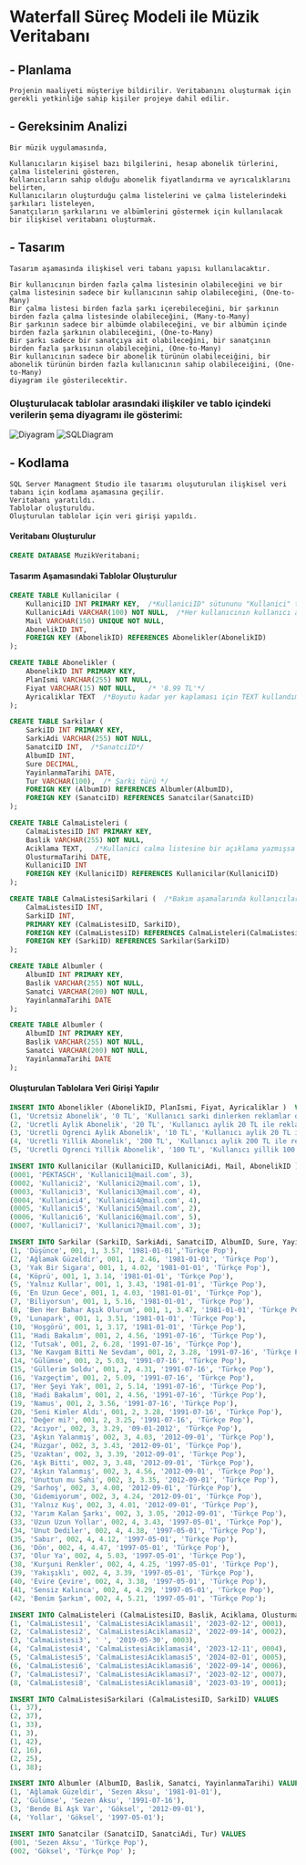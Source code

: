 # Waterfall Süreç Modeli ile Müzik Veritabanı


## - Planlama

    Projenin maaliyeti müşteriye bildirilir. Veritabanını oluşturmak için gerekli yetkinliğe sahip kişiler projeye dahil edilir.


## - Gereksinim Analizi

    Bir müzik uygulamasında,

    Kullanıcıların kişisel bazı bilgilerini, hesap abonelik türlerini, çalma listelerini gösteren, 
    Kullanıcıların sahip olduğu abonelik fiyatlandırma ve ayrıcalıklarını belirten,
    Kullanıcıların oluşturduğu çalma listelerini ve çalma listelerindeki şarkıları listeleyen,
    Sanatçıların şarkılarını ve albümlerini göstermek için kullanılacak bir ilişkisel veritabanı oluşturmak.

## - Tasarım

    Tasarım aşamasında ilişkisel veri tabanı yapısı kullanılacaktır. 
    
    Bir kullanıcının birden fazla çalma listesinin olabileceğini ve bir çalma listesinin sadece bir kullanıcının sahip olabileceğini, (One-to-Many)
    Bir çalma listesi birden fazla şarkı içerebileceğini, bir şarkının  birden fazla çalma listesinde olabileceğini, (Many-to-Many)
    Bir şarkının sadece bir albümde olabileceğini, ve bir albümün içinde birden fazla şarkının olabileceğini, (One-to-Many)
    Bir şarkı sadece bir sanatçıya ait olabileceğini, bir sanatçının birden fazla şarkısının olabileceğini, (One-to-Many)
    Bir kullanıcının sadece bir abonelik türünün olabileceiğini, bir abonelik türünün birden fazla kullanıcının sahip olabileceiğini, (One-to-Many)
    diyagram ile gösterilecektir.

### Oluşturulacak tablolar arasındaki ilişkiler ve tablo içindeki verilerin şema diyagramı ile gösterimi:

![Diyagram](https://github.com/PEKTASCH/VeriTabani/assets/108456677/0336e6c2-ea03-4243-bf13-f1cf461e51d2)
![SQLDiagram](https://github.com/PEKTASCH/VeriTabani/assets/108456677/02f2ee26-67ce-4423-8e4f-18b6e5a7cae6)

## - Kodlama

    SQL Server Managment Studio ile tasarımı oluşuturulan ilişkisel veri tabanı için kodlama aşamasına geçilir. 
    Veritabanı yaratıldı.
    Tablolar oluşturuldu.
    Oluşturulan tablolar için veri girişi yapıldı.

#### Veritabanı Oluşturulur

```sql
CREATE DATABASE MuzikVeritabani;
```

#### Tasarım Aşamasındaki Tablolar Oluşturulur
```sql
CREATE TABLE Kullanicilar (
    KullaniciID INT PRIMARY KEY,  /*KullaniciID" sütununu "Kullanici" tablosundaki otomatik artış, birincil anahtar alanı olarak tanımlanır. */
    KullaniciAdi VARCHAR(100) NOT NULL,  /*Her kullanıcının kullanıcı adı olmalı.*/
    Mail VARCHAR(150) UNIQUE NOT NULL,
    AbonelikID INT,
    FOREIGN KEY (AbonelikID) REFERENCES Abonelikler(AbonelikID)
);
```

```sql
CREATE TABLE Abonelikler (
    AbonelikID INT PRIMARY KEY,
    PlanIsmi VARCHAR(255) NOT NULL,
    Fiyat VARCHAR(15) NOT NULL,   /* '8.99 TL'*/
    Ayricaliklar TEXT  /*Boyutu kadar yer kaplaması için TEXT kullandım.*/
);
```

```sql
CREATE TABLE Sarkilar (
    SarkiID INT PRIMARY KEY,
    SarkiAdi VARCHAR(255) NOT NULL,
    SanatciID INT,  /*SanatciID*/
    AlbumID INT,
    Sure DECIMAL,
    YayinlanmaTarihi DATE,
    Tur VARCHAR(100),  /* Şarkı türü */
    FOREIGN KEY (AlbumID) REFERENCES Albumler(AlbumID),
    FOREIGN KEY (SanatciID) REFERENCES Sanatcilar(SanatciID)
);
```

```sql
CREATE TABLE CalmaListeleri (
    CalmaListesiID INT PRIMARY KEY,
    Baslik VARCHAR(255) NOT NULL,
    Aciklama TEXT,   /*Kullanici calma listesine bir açıklama yazmışsa açıklamasını göster.*/
    OlusturmaTarihi DATE,
    KullaniciID INT
    FOREIGN KEY (KullaniciID) REFERENCES Kullanicilar(KullaniciID)
);
```

```sql
CREATE TABLE CalmaListesiSarkilari (  /*Bakım aşamalarında kullanıcıların gizli listeler yapabilmesi için yeni listeler oluşturulabilir, geliştirilebilir.*/
    CalmaListesiID INT,
    SarkiID INT,
    PRIMARY KEY (CalmaListesiID, SarkiID),
    FOREIGN KEY (CalmaListesiID) REFERENCES CalmaListeleri(CalmaListesiID),
    FOREIGN KEY (SarkiID) REFERENCES Sarkilar(SarkiID)
);
```

```sql
CREATE TABLE Albumler (
    AlbumID INT PRIMARY KEY,
    Baslik VARCHAR(255) NOT NULL,
    Sanatci VARCHAR(200) NOT NULL,
    YayinlanmaTarihi DATE
);
```

```sql
CREATE TABLE Albumler (
    AlbumID INT PRIMARY KEY,
    Baslik VARCHAR(255) NOT NULL,
    Sanatci VARCHAR(200) NOT NULL,
    YayinlanmaTarihi DATE
);
```

#### Oluşturulan Tablolara Veri Girişi Yapılır

```sql
INSERT INTO Abonelikler (AbonelikID, PlanIsmi, Fiyat, Ayricaliklar )  VALUES
(1, 'Ucretsiz Abonelik', '0 TL', 'Kullanıcı sarki dinlerken reklamlar dinleyerek uygulamaya katkida bulunur.' ),
(2, 'Ucretli Aylik Abonelik', '20 TL', 'Kullanıcı aylik 20 TL ile reklamsiz müzik dinleyebilir.' ),
(3, 'Ucretli Ogrenci Aylik Abonelik', '10 TL', 'Kullanıcı aylik 20 TL ile reklamsiz müzik dinleyebilir.'),
(4, 'Ucretli Yillik Abonelik', '200 TL', 'Kullanıcı aylik 200 TL ile reklamsiz müzik dinleyebilir.'),
(5, 'Ucretli Ogrenci Yillik Abonelik', '100 TL', 'Kullanıcı yillik 100 TL ile reklamsiz müzik dinleyebilir.');
```

```sql
INSERT INTO Kullanicilar (KullaniciID, KullaniciAdi, Mail, AbonelikID )  VALUES    /*Bir kullanıcı sadece bir aboneliğe sahip olabilir. (One-to-Many)*/
(0001, 'PEKTASCH', 'Kullanici1@mail.com', 3),
(0002, 'Kullanici2', 'Kullanici2@mail.com', 1),
(0003, 'Kullanici3', 'Kullanici3@mail.com', 4),
(0004, 'Kullanici4', 'Kullanici4@mail.com', 4),
(0005, 'Kullanici5', 'Kullanici5@mail.com', 2),
(0006, 'Kullanici6', 'Kullanici6@mail.com', 5),
(0007, 'Kullanici7', 'Kullanici7@mail.com', 3);
```

```sql
INSERT INTO Sarkilar (SarkiID, SarkiAdi, SanatciID, AlbumID, Sure, YayinlanmaTarihi, Tur) VALUES /*SanatciID mi Yoksa Sanatci mi? Test edilecek.*/
(1, 'Düşünce', 001, 1, 3.57, '1981-01-01','Türkçe Pop'),
(2, 'Ağlamak Güzeldir', 001, 1, 2.46, '1981-01-01', 'Türkçe Pop'),
(3, 'Yak Bir Sigara', 001, 1, 4.02, '1981-01-01', 'Türkçe Pop'),
(4, 'Köprü', 001, 1, 3.14, '1981-01-01', 'Türkçe Pop'),
(5, 'Yalnız Kullar', 001, 1, 3.43, '1981-01-01', 'Türkçe Pop'),
(6, 'En Uzun Gece', 001, 1, 4.03, '1981-01-01', 'Türkçe Pop'),
(7, 'Biliyorsun', 001, 1, 5.16, '1981-01-01', 'Türkçe Pop'),
(8, 'Ben Her Bahar Aşık Olurum', 001, 1, 3.47, '1981-01-01', 'Türkçe Pop'),
(9, 'Lunapark', 001, 1, 3.51, '1981-01-01', 'Türkçe Pop'),
(10, 'Hoşgörü', 001, 1, 3.17, '1981-01-01', 'Türkçe Pop'),
(11, 'Hadi Bakalım', 001, 2, 4.56, '1991-07-16', 'Türkçe Pop'),
(12, 'Tutsak', 001, 2, 6.28, '1991-07-16', 'Türkçe Pop'),
(13, 'Ne Kavgam Bitti Ne Sevdam', 001, 2, 3.28, '1991-07-16', 'Türkçe Pop'),
(14, 'Gülümse', 001, 2, 5.03, '1991-07-16', 'Türkçe Pop'),
(15, 'Güllerim Soldu', 001, 2, 4.31, '1991-07-16', 'Türkçe Pop'),
(16, 'Vazgeçtim', 001, 2, 5.09, '1991-07-16', 'Türkçe Pop'),
(17, 'Her Şeyi Yak', 001, 2, 5.14, '1991-07-16', 'Türkçe Pop'),
(18, 'Hadi Bakalım', 001, 2, 4.56, '1991-07-16', 'Türkçe Pop'),
(19, 'Namus', 001, 2, 3.56, '1991-07-16', 'Türkçe Pop'),
(20, 'Seni Kimler Aldı', 001, 2, 3.28, '1991-07-16', 'Türkçe Pop'),
(21, 'Değer mi?', 001, 2, 3.25, '1991-07-16', 'Türkçe Pop'),
(22, 'Acıyor', 002, 3, 3.29, '09-01-2012', 'Türkçe Pop'),
(23, 'Aşkın Yalanmış', 002, 3, 4.03, '2012-09-01', 'Türkçe Pop'),
(24, 'Rüzgar', 002, 3, 3.43, '2012-09-01', 'Türkçe Pop'),
(25, 'Uzaktan', 002, 3, 3.39, '2012-09-01', 'Türkçe Pop'),
(26, 'Aşk Bitti', 002, 3, 3.48, '2012-09-01', 'Türkçe Pop'),
(27, 'Aşkın Yalanmış', 002, 3, 4.56, '2012-09-01', 'Türkçe Pop'),
(28, 'Unuttun mu Sahi', 002, 3, 3.35, '2012-09-01', 'Türkçe Pop'),
(29, 'Sarhoş', 002, 3, 4.00, '2012-09-01', 'Türkçe Pop'),
(30, 'Gidemiyorum', 002, 3, 4.24, '2012-09-01', 'Türkçe Pop'),
(31, 'Yalnız Kuş', 002, 3, 4.01, '2012-09-01', 'Türkçe Pop'),
(32, 'Yarım Kalan Şarkı', 002, 3, 3.05, '2012-09-01', 'Türkçe Pop'),
(33, 'Uzun Uzun Yollar', 002, 4, 3.43, '1997-05-01', 'Türkçe Pop'),
(34, 'Unut Dediler', 002, 4, 4.38, '1997-05-01', 'Türkçe Pop'),
(35, 'Sabır', 002, 4, 4.12, '1997-05-01', 'Türkçe Pop'),
(36, 'Dön', 002, 4, 4.47, '1997-05-01', 'Türkçe Pop'),
(37, 'Olur Ya', 002, 4, 5.03, '1997-05-01', 'Türkçe Pop'),
(38, 'Kurşuni Renkler', 002, 4, 4.25, '1997-05-01', 'Türkçe Pop'),
(39, 'Yakışıklı', 002, 4, 3.39, '1997-05-01', 'Türkçe Pop'),
(40, 'Evire Çevire', 002, 4, 3.38, '1997-05-01', 'Türkçe Pop'),
(41, 'Sensiz Kalınca', 002, 4, 4.29, '1997-05-01', 'Türkçe Pop'),
(42, 'Benim Şarkım', 002, 4, 5.21, '1997-05-01', 'Türkçe Pop');
```

```sql
INSERT INTO CalmaListeleri (CalmaListesiID, Baslik, Aciklama, OlusturmaTarihi, KullaniciID) VALUES 
(1, 'CalmaListesi1', 'CalmaListesiAciklamasi1', '2023-02-12', 0001),
(2, 'CalmaListesi2', 'CalmaListesiAciklamasi2', '2022-09-14', 0002),
(3, 'CalmaListesi3', ' ', '2019-05-30', 0003),
(4, 'CalmaListesi4', 'CalmaListesiAciklamasi4', '2023-12-11', 0004),  
(5, 'CalmaListesi5', 'CalmaListesiAciklamasi5', '2024-02-01', 0005),
(6, 'CalmaListesi6', 'CalmaListesiAciklamasi6', '2022-09-14', 0006),
(7, 'CalmaListesi7', 'CalmaListesiAciklamasi7', '2023-02-12', 0007),
(8, 'CalmaListesi8', 'CalmaListesiAciklamasi8', '2023-03-19', 0001);
```

```sql
INSERT INTO CalmaListesiSarkilari (CalmaListesiID, SarkiID) VALUES 
(1, 37),
(2, 37),
(1, 33),
(1, 3),
(1, 42),
(2, 16),
(2, 25),
(1, 38);
```

```sql
INSERT INTO Albumler (AlbumID, Baslik, Sanatci, YayinlanmaTarihi) VALUES 
(1, 'Ağlamak Güzeldir', 'Sezen Aksu', '1981-01-01'),
(2, 'Gülümse', 'Sezen Aksu', '1991-07-16'),
(3, 'Bende Bi Aşk Var', 'Göksel', '2012-09-01'),
(4, 'Yollar', 'Göksel', '1997-05-01');
```

```sql
INSERT INTO Sanatcilar (SanatciID, SanatciAdi, Tur) VALUES 
(001, 'Sezen Aksu', 'Türkçe Pop'),
(002, 'Göksel', 'Türkçe Pop' );
```

```sql
```

```sql
```


















